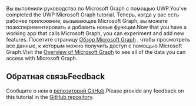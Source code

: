 <!-- markdownlint-disable MD002 MD041 -->

<span data-ttu-id="31c3b-101">Вы выполнили руководство по Microsoft Graph с помощью UWP.</span><span class="sxs-lookup"><span data-stu-id="31c3b-101">You've completed the UWP Microsoft Graph tutorial.</span></span> <span data-ttu-id="31c3b-102">Теперь, когда у вас есть рабочее приложение, вызывающее Microsoft Graph, вы можете поэкспериментировать и добавить новые функции.</span><span class="sxs-lookup"><span data-stu-id="31c3b-102">Now that you have a working app that calls Microsoft Graph, you can experiment and add new features.</span></span> <span data-ttu-id="31c3b-103">Посетите страницу [Обзор Microsoft Graph](/graph/overview) , чтобы просмотреть все данные, к которым можно получить доступ с помощью Microsoft Graph.</span><span class="sxs-lookup"><span data-stu-id="31c3b-103">Visit the [Overview of Microsoft Graph](/graph/overview) to see all of the data you can access with Microsoft Graph.</span></span>

## <a name="feedback"></a><span data-ttu-id="31c3b-104">Обратная связь</span><span class="sxs-lookup"><span data-stu-id="31c3b-104">Feedback</span></span>

<span data-ttu-id="31c3b-105">Сообщите о нем в [репозиторий GitHub](https://github.com/microsoftgraph/msgraph-training-uwp).</span><span class="sxs-lookup"><span data-stu-id="31c3b-105">Please provide any feedback on this tutorial in the [GitHub repository](https://github.com/microsoftgraph/msgraph-training-uwp).</span></span>